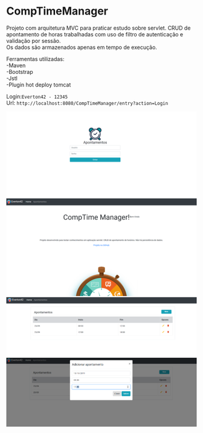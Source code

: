 # CompTimeManager
Projeto com arquitetura MVC para praticar estudo sobre servlet. CRUD de apontamento de horas trabalhadas com uso de filtro de autenticação e validação por sessão.  
Os dados são armazenados apenas em tempo de execução.

Ferramentas utilizadas:  
-Maven   
-Bootstrap  
-Jstl  
-Plugin hot deploy tomcat 



Login:``Everton42 - 12345 ``  
Url: ``http://localhost:8080/CompTimeManager/entry?action=Login``

![Screenshot](Screenshot/1.PNG)
![Screenshot2](Screenshot/2.PNG)
![Screenshot3](Screenshot/3.PNG)
![Screenshot4](Screenshot/4.PNG)
